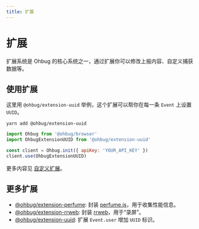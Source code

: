```yaml
---
title: 扩展
---
```


# 扩展

扩展系统是 Ohbug 的核心系统之一，通过扩展你可以修改上报内容、自定义捕获数据等。

## 使用扩展
这里用 `@ohbug/extension-uuid` 举例，这个扩展可以帮你在每一条 `Event` 上设置 `UUID`。
```shell
yarn add @ohbug/extension-uuid
```
```javascript
import Ohbug from '@ohbug/browser'
import OhbugExtensionUUID from '@ohbug/extension-uuid'

const client = Ohbug.init({ apiKey: 'YOUR_API_KEY' })
client.use(OhbugExtensionUUID)
```

更多内容见 [自定义扩展](../library/CustomExtension)。

## 更多扩展

- [@ohbug/extension-perfume](https://github.com/ohbug-org/ohbug/tree/master/packages/ohbug-extension-perfume): 封装 [perfume.js](https://github.com/Zizzamia/perfume.js)，用于收集性能信息。
- [@ohbug/extension-rrweb](https://github.com/ohbug-org/ohbug/tree/master/packages/ohbug-extension-rrweb): 封装 [rrweb](https://github.com/rrweb-io/rrweb)，用于“录屏”。
- [@ohbug/extension-uuid](https://github.com/ohbug-org/ohbug/tree/master/packages/ohbug-extension-uuid): 扩展 `Event.user` 增加 `UUID` 标识。
